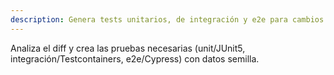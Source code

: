```yaml
---
description: Genera tests unitarios, de integración y e2e para cambios recientes
---
```


Analiza el diff y crea las pruebas necesarias (unit/JUnit5, integración/Testcontainers, e2e/Cypress) con datos semilla.
